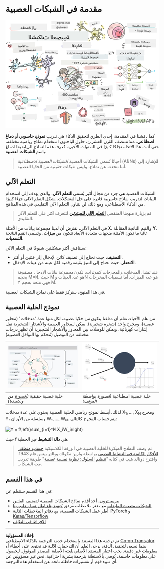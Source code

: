 <!--
CO_OP_TRANSLATOR_METADATA:
{
  "original_hash": "5abc5f7978919be90cd313f0c20e8228",
  "translation_date": "2025-09-07T14:27:51+00:00",
  "source_file": "lessons/3-NeuralNetworks/README.md",
  "language_code": "ar"
}
-->
# مقدمة في الشبكات العصبية

![ملخص محتوى مقدمة الشبكات العصبية في رسم توضيحي](../../../../translated_images/ai-neuralnetworks.1c687ae40bc86e834f497844866a26d3e0886650a67a4bbe29442e2f157d3b18.ar.png)

كما ناقشنا في المقدمة، إحدى الطرق لتحقيق الذكاء هي تدريب **نموذج حاسوبي** أو **دماغ اصطناعي**. منذ منتصف القرن العشرين، حاول الباحثون استخدام نماذج رياضية مختلفة، حتى أثبت هذا الاتجاه نجاحًا كبيرًا في السنوات الأخيرة. تُعرف هذه النماذج الرياضية للدماغ باسم **الشبكات العصبية**.

> أحيانًا تُسمى الشبكات العصبية *الشبكات العصبية الاصطناعية* (ANNs) للإشارة إلى أننا نتحدث عن نماذج، وليس شبكات حقيقية من الخلايا العصبية.

## التعلم الآلي

الشبكات العصبية هي جزء من مجال أكبر يُسمى **التعلم الآلي**، والذي يهدف إلى استخدام البيانات لتدريب نماذج حاسوبية قادرة على حل المشكلات. يشكل التعلم الآلي جزءًا كبيرًا من الذكاء الاصطناعي، ومع ذلك، لن نتناول التعلم الآلي التقليدي في هذه المناهج.

> قم بزيارة منهجنا المنفصل **[التعلم الآلي للمبتدئين](http://github.com/microsoft/ml-for-beginners)** لتتعرف أكثر على التعلم الآلي التقليدي.

في التعلم الآلي، نفترض أن لدينا مجموعة بيانات من الأمثلة **X**، والقيم الناتجة المقابلة **Y**. غالبًا ما تكون الأمثلة متجهات متعددة الأبعاد تتكون من **ميزات**، وتُسمى القيم الناتجة **التسميات**.

سنناقش أكثر مشكلتين شيوعًا في التعلم الآلي:

* **التصنيف**، حيث نحتاج إلى تصنيف كائن الإدخال إلى فئتين أو أكثر.
* **الانحدار**، حيث نحتاج إلى التنبؤ بقيمة رقمية لكل عينة من عينات الإدخال.

> عند تمثيل المدخلات والمخرجات كموترات، تكون مجموعة بيانات الإدخال مصفوفة بحجم M×N، حيث M هو عدد العينات وN هو عدد الميزات. أما تسميات المخرجات Y فهي متجه بحجم M.

في هذا المنهج، سنركز فقط على نماذج الشبكات العصبية.

## نموذج الخلية العصبية

من علم الأحياء، نعلم أن دماغنا يتكون من خلايا عصبية، لكل منها عدة "مدخلات" (محاور عصبية)، ومخرج واحد (شجرة شجيرية). يمكن للمحاور العصبية والأشجار الشجيرية نقل إشارات كهربائية، ويمكن للوصلات بين المحاور والأشجار الشجيرية أن تظهر درجات مختلفة من التوصيل (تُتحكم بها النواقل العصبية).

![نموذج الخلية العصبية](../../../../translated_images/synapse-wikipedia.ed20a9e4726ea1c6a3ce8fec51c0b9bec6181946dca0fe4e829bc12fa3bacf01.ar.jpg) | ![نموذج الخلية العصبية](../../../../translated_images/artneuron.1a5daa88d20ebe6f5824ddb89fba0bdaaf49f67e8230c1afbec42909df1fc17e.ar.png)
----|----
خلية عصبية حقيقية *([الصورة](https://en.wikipedia.org/wiki/Synapse#/media/File:SynapseSchematic_lines.svg) من ويكيبيديا)* | خلية عصبية اصطناعية *(الصورة بواسطة المؤلف)*

لذلك، أبسط نموذج رياضي للخلية العصبية يحتوي على عدة مدخلات X<sub>1</sub>, ..., X<sub>N</sub> ومخرج Y، وسلسلة من الأوزان W<sub>1</sub>, ..., W<sub>N</sub>. يتم حساب المخرج كالتالي:

<img src="images/netout.png" alt="Y = f\left(\sum_{i=1}^N X_iW_i\right)" width="131" height="53" align="center"/>

حيث f هي **دالة التنشيط** غير الخطية.

> تم وصف النماذج المبكرة للخلية العصبية في الورقة الكلاسيكية [حساب منطقي للأفكار الكامنة في النشاط العصبي](https://www.cs.cmu.edu/~./epxing/Class/10715/reading/McCulloch.and.Pitts.pdf) بواسطة وارين مكولك ووالتر بيتس عام 1943. واقترح دونالد هيب في كتابه "[تنظيم السلوك: نظرية نفسية عصبية](https://books.google.com/books?id=VNetYrB8EBoC)" طريقة تدريب هذه الشبكات.

## في هذا القسم

في هذا القسم سنتعلم عن:
* [بيرسيبترون](03-Perceptron/README.md)، أحد أقدم نماذج الشبكات العصبية لتصنيف الفئتين
* [الشبكات متعددة الطبقات](04-OwnFramework/README.md) مع دفتر ملاحظات مرفق [كيفية بناء إطار عمل خاص بنا](04-OwnFramework/OwnFramework.ipynb)
* [أطر عمل الشبكات العصبية](05-Frameworks/README.md)، مع دفاتر الملاحظات التالية: [PyTorch](05-Frameworks/IntroPyTorch.ipynb) و [Keras/Tensorflow](05-Frameworks/IntroKerasTF.ipynb)
* [الإفراط في التكيف](../../../../lessons/3-NeuralNetworks/05-Frameworks)

---

**إخلاء المسؤولية**:  
تم ترجمة هذا المستند باستخدام خدمة الترجمة بالذكاء الاصطناعي [Co-op Translator](https://github.com/Azure/co-op-translator). بينما نسعى لتحقيق الدقة، يرجى العلم أن الترجمات الآلية قد تحتوي على أخطاء أو معلومات غير دقيقة. يجب اعتبار المستند الأصلي بلغته الأصلية المصدر الموثوق. للحصول على معلومات حاسمة، يُوصى بالاستعانة بترجمة بشرية احترافية. نحن غير مسؤولين عن أي سوء فهم أو تفسيرات خاطئة ناتجة عن استخدام هذه الترجمة.